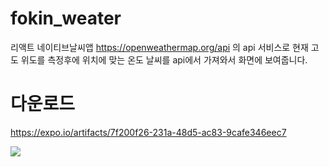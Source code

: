 # fokin_weater
리액트 네이티브날씨앱
https://openweathermap.org/api 의 api 서비스로
현재 고도 위도를 측정후에 위치에 맞는 온도 날씨를 api에서 가져와서
화면에 보여줍니다.

# 다운로드
https://expo.io/artifacts/7f200f26-231a-48d5-ac83-9cafe346eec7

<img src="https://user-images.githubusercontent.com/60978437/93668481-72d1a800-fac7-11ea-9b02-b2833d0b504c.png">
